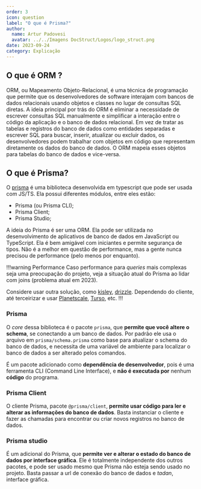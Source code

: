 ```yaml
---
order: 3
icon: question
label: "O que é Prisma?"
author:
  name: Artur Padovesi
  avatar: ../../Imagens DocStruct/Logos/logo_struct.png
date: 2023-09-24
category: Explicação
---
```


## O que é ORM ?

ORM, ou Mapeamento Objeto-Relacional, é uma técnica de programação que permite que os desenvolvedores de software interajam com bancos de dados relacionais usando objetos e classes no lugar de consultas SQL diretas. A ideia principal por trás do ORM é eliminar a necessidade de escrever consultas SQL manualmente e simplificar a interação entre o código da aplicação e o banco de dados relacional. Em vez de tratar as tabelas e registros do banco de dados como entidades separadas e escrever SQL para buscar, inserir, atualizar ou excluir dados, os desenvolvedores podem trabalhar com objetos em código que representam diretamente os dados do banco de dados. O ORM mapeia esses objetos para tabelas do banco de dados e vice-versa.

## O que é Prisma?

O [prisma](https://www.prisma.io) é uma biblioteca desenvolvida em typescript que pode ser usada com JS/TS. Ela possui diferentes módulos, entre eles estão:

- Prisma (ou Prisma CLI);
- Prisma Client;
- Prisma Studio;

A ideia do Prisma é ser uma ORM. Ela pode ser utilizada no desenvolvimento de aplicativos de banco de dados em JavaScript ou TypeScript. Ela é bem amigável com iniciantes e permite segurança de tipos. Não é a melhor em questão de performance, mas a gente nunca precisou de performance (pelo menos por enquanto).

!!!warning Performance
Caso performance para _queries_ mais complexas seja uma preocupação do projeto, veja a situação atual do Prisma ao lidar com joins (problema atual em 2023).

Considere usar outra solução, como [kisley](https://github.com/kysely-org/kysely), [drizzle](https://orm.drizzle.team/docs/sql-schema-declaration). Dependendo do cliente, até terceirizar e usar [Planetscale](https://planetscale.com/), [Turso](https://turso.tech/), etc.
!!!

### Prisma

O _core_ dessa biblioteca é o pacote `prisma`, que **permite que você altere o schema**, se conectando a um banco de dados. Por padrão ele usa o arquivo em `prisma/schema.prisma` como base para atualizar o schema do banco de dados, e necessita de uma variável de ambiente para localizar o banco de dados a ser alterado pelos comandos.

É um pacote adicionado como **dependência de desenvolvedor**, pois é uma ferramenta CLI (Command Line Interface), e **não é executada por** nenhum **código** do programa.

### Prisma Client

O cliente Prisma, pacote `@prisma/client`, **permite usar código para ler e alterar as informações do banco de dados**. Basta instanciar o cliente e fazer as chamadas para encontrar ou criar novos registros no banco de dados.

### Prisma studio

É um adicional do Prisma, que **permite ver e alterar o estado do banco de dados por interface gráfica**. Ele é totalmente independente dos outros pacotes, e pode ser usado mesmo que Prisma não esteja sendo usado no projeto. Basta passar a url de conexão do banco de dados e _tadan_, interface gráfica.
